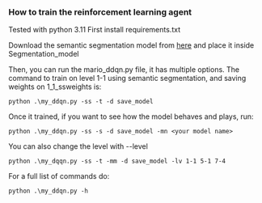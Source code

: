 ### How to train the reinforcement learning agent
Tested with python 3.11
First install requirements.txt

Download the semantic segmentation model from [here](https://drive.google.com/file/d/1JRdPggs5jTWAXKRXk6hVxzmP-KnOr8Hw/view?usp=sharing) and place it inside Segmentation_model

Then, you can run the mario_ddqn.py file, it has multiple options. The command to train on level 1-1 using semantic segmentation, and saving weights on 1_1_ssweights is:

    python .\my_ddqn.py -ss -t -d save_model

Once it trained, if you want to see how the model behaves and plays, run:

    python .\my_ddqn.py -ss -s -d save_model -mn <your model name>

You can also change the level with --level

    python .\my_dqqn.py -ss -t -mm -d save_model -lv 1-1 5-1 7-4

For a full list of commands do:

    python .\my_ddqn.py -h